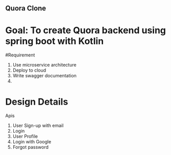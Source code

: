 ## Quora Clone

# Goal: To create Quora backend using spring boot with Kotlin

#Requirement 
1. Use microservice architecture
2. Deploy to cloud 
3. Write swagger documentation
4. 


# Design Details

Apis 
1. User Sign-up with email
2. Login
3. User Profile
4. Login with Google
5. Forgot password


